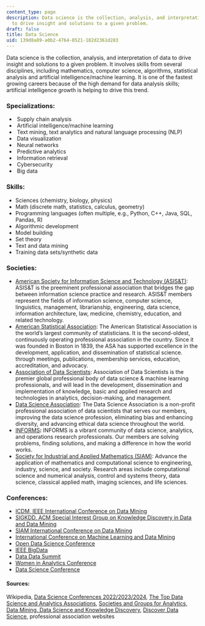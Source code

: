 ```yaml
---
content_type: page
description: Data science is the collection, analysis, and interpretation of data
  to drive insight and solutions to a given problem.
draft: false
title: Data Science
uid: 139d8a89-a0b2-4764-8521-182d2361d283
---
```

Data science is the collection, analysis, and interpretation of data to drive insight and solutions to a given problem. It involves skills from several disciplines, including mathematics, computer science, algorithms, statistical analysis and artificial intelligence/machine learning. It is one of the fastest growing careers because of the high demand for data analysis skills; artificial intelligence growth is helping to drive this trend.

### **Specializations:**

-  Supply chain analysis
-  Artificial intelligence/machine learning
-  Text mining, text analytics and natural language processing (NLP)
-  Data visualization
-  Neural networks
-  Predictive analytics
-  Information retrieval
-  Cybersecurity
-  Big data

### **Skills:**

- Sciences (chemistry, biology, physics)
- Math (discrete math, statistics, calculus, geometry)
- Programming languages (often multiple, e.g., Python, C++, Java, SQL, Pandas, R)
- Algorithmic development
- Model building
- Set theory
- Text and data mining
- Training data sets/synthetic data

### **Societies:**

- [American Society for Information Science and Technology (ASIS&T)](https://www.asist.org/): ASIS&T is the preeminent professional association that bridges the gap between information science practice and research. ASIS&T members represent the fields of information science, computer science, linguistics, management, librarianship, engineering, data science, information architecture, law, medicine, chemistry, education, and related technology.
- [American Statistical Association](https://www.amstat.org/): The American Statistical Association is the world’s largest community of statisticians. It is the second-oldest, continuously operating professional association in the country. Since it was founded in Boston in 1839, the ASA has supported excellence in the development, application, and dissemination of statistical science. through meetings, publications, membership services, education, accreditation, and advocacy.
- [Association of Data Scientists](http://adasci.org/): Association of Data Scientists is the premier global professional body of data science & machine learning professionals, and will lead in the development, dissemination and implementation of knowledge, basic and applied research and technologies in analytics, decision-making, and management.
- [Data Science Association](https://www.datascienceassn.org/): The Data Science Association is a non-profit professional association of data scientists that serves our members, improving the data science profession, eliminating bias and enhancing diversity, and advancing ethical data science throughout the world. 
- [INFORMS](https://www.informs.org/)**:** INFORMS is a vibrant community of data science, analytics, and operations research professionals. Our members are solving problems, finding solutions, and making a difference in how the world works.
- [Society for Industrial and Applied Mathematics (SIAM)](https://www.siam.org/): Advance the application of mathematics and computational science to engineering, industry, science, and society. Research areas include computational science and numerical analysis, control and systems theory, data science, classical applied math, imaging sciences, and life sciences.

### **Conferences:**

- [ICDM, IEEE International Conference on Data Mining](http://icdm.zhonghuapu.com/)
- [SIGKDD, ACM Special Interest Group on Knowledge Discovery in Data and Data Mining](http://www.kdd.org/)
- [SIAM International Conference on Data Mining](https://www.siam.org/conferences/cm/conference/sdm21)
- [International Conference on Machine Learning and Data Mining](http://www.mldm.de/)
- [Open Data Science Conference](https://odsc.com/)
- [IEEE BigData](https://bigdataieee.org/BigData2021/)
- [Data Data Summit](https://www.dbta.com/DataSummit/)
- [Women in Analytics Conference](https://womeninanalytics.com/)
- [Data Science Conference](https://www.thedatascienceconference.com/)

#### **Sources:**

Wikipedia, [Data Science Conferences 2022/2023/2024](https://conferenceindex.org/conferences/data-science), [The Top Data Science and Analytics Associations](https://analyticsindiamag.com/the-top-data-science-and-analytics-associations/), [Societies and Groups for Analytics, Data Mining, Data Science and Knowledge Discovery](https://www.kdnuggets.com/websites/societies.html), [Discover Data Science](https://www.discoverdatascience.org/career-information/), professional association websites